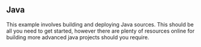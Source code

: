 Java
---

This example involves building and deploying Java sources. This should be all you need to get started, however there are plenty of resources online for building more advanced java projects should you require.